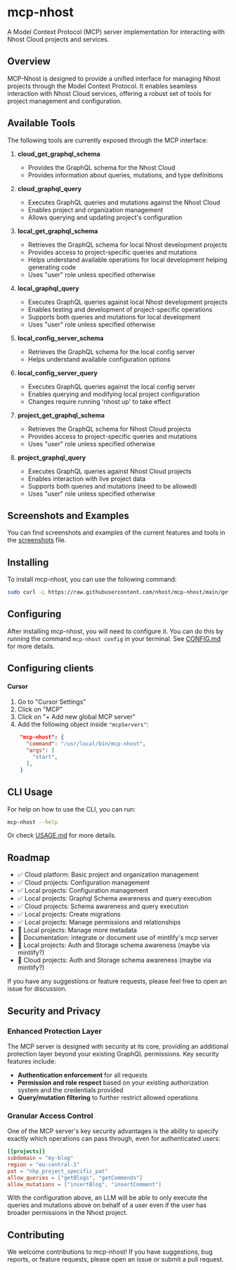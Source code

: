# mcp-nhost

A Model Context Protocol (MCP) server implementation for interacting with Nhost Cloud projects and services.

## Overview

MCP-Nhost is designed to provide a unified interface for managing Nhost projects through the Model Context Protocol. It enables seamless interaction with Nhost Cloud services, offering a robust set of tools for project management and configuration.

## Available Tools

The following tools are currently exposed through the MCP interface:

1. **cloud_get_graphql_schema**
   - Provides the GraphQL schema for the Nhost Cloud
   - Provides information about queries, mutations, and type definitions

2. **cloud_graphql_query**
   - Executes GraphQL queries and mutations against the Nhost Cloud
   - Enables project and organization management
   - Allows querying and updating project's configuration

3. **local_get_graphql_schema**
   - Retrieves the GraphQL schema for local Nhost development projects
   - Provides access to project-specific queries and mutations
   - Helps understand available operations for local development helping generating code
   - Uses "user" role unless specified otherwise

4. **local_graphql_query**
   - Executes GraphQL queries against local Nhost development projects
   - Enables testing and development of project-specific operations
   - Supports both queries and mutations for local development
   - Uses "user" role unless specified otherwise

5. **local_config_server_schema**
   - Retrieves the GraphQL schema for the local config server
   - Helps understand available configuration options

6. **local_config_server_query**
   - Executes GraphQL queries against the local config server
   - Enables querying and modifying local project configuration
   - Changes require running 'nhost up' to take effect

7. **project_get_graphql_schema**
   - Retrieves the GraphQL schema for Nhost Cloud projects
   - Provides access to project-specific queries and mutations
   - Uses "user" role unless specified otherwise

8. **project_graphql_query**
   - Executes GraphQL queries against Nhost Cloud projects
   - Enables interaction with live project data
   - Supports both queries and mutations (need to be allowed)
   - Uses "user" role unless specified otherwise

## Screenshots and Examples

You can find screenshots and examples of the current features and tools in the [screenshots](docs/screenshots.md) file.

## Installing

To install mcp-nhost, you can use the following command:

```bash
sudo curl -L https://raw.githubusercontent.com/nhost/mcp-nhost/main/get.sh | bash
```

## Configuring

After installing mcp-nhost, you will need to configure it. You can do this by running the command `mcp-nhost config` in your terminal. See [CONFIG.md](docs/CONFIG.md) for more details.

## Configuring clients

#### Cursor

1. Go to "Cursor Settings"
2. Click on "MCP"
3. Click on "+ Add new global MCP server"
4. Add the following object inside `"mcpServers"`:

```json
    "mcp-nhost": {
      "command": "/usr/local/bin/mcp-nhost",
      "args": [
        "start",
      ],
    }
```

## CLI Usage

For help on how to use the CLI, you can run:

```bash
mcp-nhost --help
```

Or check [USAGE.md](docs/USAGE.md) for more details.

## Roadmap

- ✅ Cloud platform: Basic project and organization management
- ✅ Cloud projects: Configuration management
- ✅ Local projects: Configuration management
- ✅ Local projects: Graphql Schema awareness and query execution
- ✅ Cloud projects: Schema awareness and query execution
- ✅ Local projects: Create migrations
- ✅ Local projects: Manage permissions and relationships
- 🔄 Local projects: Manage more metadata
- 🔄 Documentation: integrate or document use of mintlify's mcp server
- 🔄 Local projects: Auth and Storage schema awareness (maybe via mintlify?)
- 🔄 Cloud projects: Auth and Storage schema awareness (maybe via mintlify?)

If you have any suggestions or feature requests, please feel free to open an issue for discussion.

## Security and Privacy

### Enhanced Protection Layer

The MCP server is designed with security at its core, providing an additional protection layer beyond your existing GraphQL permissions. Key security features include:

- **Authentication enforcement** for all requests
- **Permission and role respect** based on your existing authorization system and the credentials provided
- **Query/mutation filtering** to further restrict allowed operations

### Granular Access Control

One of the MCP server's key security advantages is the ability to specify exactly which operations can pass through, even for authenticated users:

```toml
[[projects]]
subdomain = "my-blog"
region = "eu-central-1"
pat = "nhp_project_specific_pat"
allow_queries = ["getBlogs", "getCommends"]
allow_mutations = ["insertBlog", "insertComment"]
```

With the configuration above, an LLM will be able to only execute the queries and mutations above on behalf of a user even if the user has broader permissions in the Nhost project.

## Contributing

We welcome contributions to mcp-nhost! If you have suggestions, bug reports, or feature requests, please open an issue or submit a pull request.
